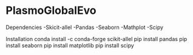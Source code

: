 # PlasmoGlobalEvo

Dependencies
-Skicit-allel
-Pandas
-Seaborn
-Mathplot
-Scipy

Installation
conda install -c conda-forge scikit-allel
pip install pandas
pip install seaborn
pip install matplotlib
pip install scipy
